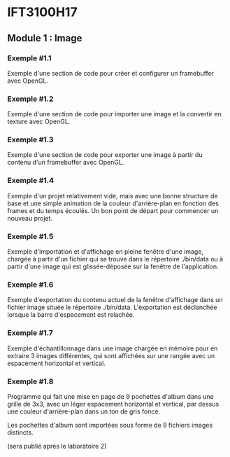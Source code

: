# IFT3100H17

## Module 1 : Image

### Exemple #1.1

Exemple d'une section de code pour créer et configurer un framebuffer avec OpenGL.


### Exemple #1.2

Exemple d'une section de code pour importer une image et la convertir en texture avec OpenGL.


### Exemple #1.3

Exemple d'une section de code pour exporter une image à partir du contenu d'un framebuffer avec OpenGL.


### Exemple #1.4

Exemple d'un projet relativement vide, mais avec une bonne structure de base et une simple animation de la couleur d'arrière-plan en fonction des frames et du temps écoulés. Un bon point de départ pour commencer un nouveau projet.


### Exemple #1.5

Exemple d'importation et d'affichage en pleine fenêtre d'une image, chargée à partir d'un fichier qui se trouve dans le répertoire ./bin/data ou à partir d'une image qui est glissée-déposée sur la fenêtre de l'application.


### Exemple #1.6

Exemple d'exportation du contenu actuel de la fenêtre d'affichage dans un fichier image située le répertoire ./bin/data. L'exportation est déclanchée lorsque la barre d'espacement est relachée.


### Exemple #1.7

Exemple d'échantillonnage dans une image chargée en mémoire pour en extraire 3 images différentes, qui sont affichées sur une rangée avec un espacement horizontal et vertical.


### Exemple #1.8

Programme qui fait une mise en page de 9 pochettes d'album dans une grille de 3x3, avec un léger espacement horizontal et vertical, par dessus une couleur d'arrière-plan dans un ton de gris foncé.

Les pochettes d'album sont importées sous forme de 9 fichiers images distincts.

(sera publié après le laboratoire 2)
